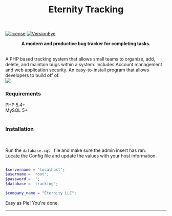 
<h1 align="center">Eternity Tracking</h1> <br>

[![license](https://img.shields.io/github/license/mashape/apistatus.svg)]() [![VersionEye](https://img.shields.io/versioneye/d/ruby/rails.svg)]()


<p align="center">
<b>A modern and productive bug tracker for completing tasks.</b><br>
</p><br>
A PHP based tracking system that allows small teams to organize, add, delete, and maintain bugs within a system. Includes Account management and web application security. An easy-to-install program that allows developers to build off of.<br>
<a href="http://tinypic.com?ref=2q9jm0h" target="_blank"><img src="http://i65.tinypic.com/2q9jm0h.png" border="0" ></a><br>
<h3>Requirements</h3>
PHP 5.4+ <br>
MySQL 5+<br>
<br>

<h3>Installation</h3><br>


Run the `database.sql ` file and make sure the admin insert has ran.<br>
Locate the Config file and update the values with your host information.<br>


```php

$servername = 'localhost';
$username = 'root';
$password = '';
$database = 'tracking';

$company_name = "Eternity LLC";

```
Easy as Pie! You're done.
<hr>
